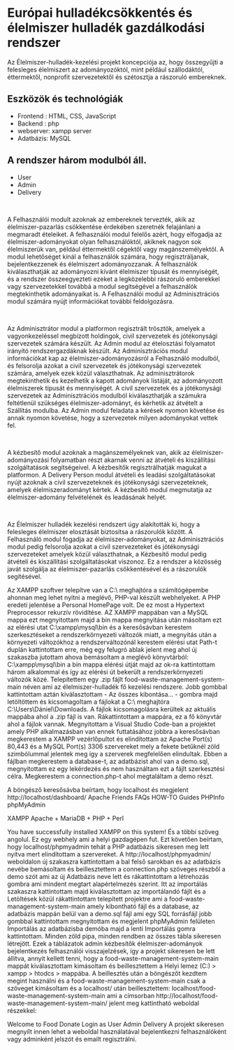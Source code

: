 # Európai hulladékcsökkentés és élelmiszer hulladék gazdálkodási rendszer
<!-- <img src="img/coverimage.jpeg"> -->
<p>  Az Élelmiszer-hulladék-kezelési projekt koncepciója az, hogy összegyűjti a felesleges élelmiszert az adományozóktól, mint például szállodáktól, éttermektől, nonprofit szervezetektől és szétosztja a rászoruló embereknek. </p>
<h2>Eszközök és technológiák</h2> 
<ul>
 <li>Frontend : HTML, CSS,  JavaScript</li>
 <li>Backend  : php</li>
 <li>webserver: xampp server</li>
 <li>Adatbázis: MySQL </li>
</ul>

 <h2>A rendszer három modulból áll. </h2>
    <ul><li>User</li>
    <li>Admin</li>
    <li>Delivery</li></ul>
   <br>
    <p>A Felhasználói modult azoknak az embereknek tervezték, akik az élelmiszer-pazarlás csökkentése érdekében szeretnék felajánlani a  megmaradt ételeiket. A felhasználói modul felelős azért, hogy elfogadja az élelmiszer-adományokat olyan felhasználóktól, akiknek nagyon sok élelmiszerük van, például éttermektől cégektől vagy magánszemélyektől. A modul lehetőséget kínál a felhasználók számára, hogy regisztráljanak, bejelentkezzenek és élelmiszert adományozzanak. A felhasználók kiválaszthatják az adományozni kívánt élelmiszer típusát és mennyiségét, és a rendszer összeegyezteti ezeket a legközelebbi rászoruló emberekkel vagy szervezetekkel továbbá a modul segítségével a felhasználók megtekinthetik adományaikat is. A Felhasználói modul az Adminisztrációs modul számára nyújt információkat további feldolgozásra.
   </p><br>
   <p>
      Az Adminisztrátor modul a platformon regisztrált trösztök, amelyek a vagyonkezeléssel megbízott holdingok, civil szervezetek és jótékonysági szervezetek számára készült. Az Admin modul az ételosztási folyamatot irányító rendszergazdáknak készült. Az Adminisztrációs modul információkat kap az élelmiszer-adományozásról a Felhasználó modulból, és felsorolja azokat a civil szervezetek és jótékonysági szervezetek számára, amelyek ezek közül választhatnak. Az adminisztrátorok megtekinthetik és kezelhetik a kapott adományok listáját, az adományozott élelmiszerek típusát és mennyiségét. A civil szervezetek és a jótékonysági szervezetek az Adminisztrációs modulból kiválaszthatják a számukra feltétlenül szükséges élelmiszer-adományt, és kérhetik az átvételt a Szállítás modulba. Az Admin modul feladata a kérések nyomon követése és annak nyomon követése, hogy a szervezetek milyen adományokat vettek fel.
   </p><br>
    <p>A kézbesítő modul azoknak a magánszemélyeknek van, akik az élelmiszer-adományozási folyamatban részt akarnak venni az átvételi és kiszállítási szolgáltatások segítségeivel. A kézbesítők regisztrálhatják magukat a platformon. A Delivery Person modul átvételi és leadási szolgáltatásokat nyújt azoknak a civil szervezeteknek és jótékonysági szervezeteknek, amelyek élelmiszeradományt kértek. A kézbesítő modul megmutatja az élelmiszer-adomány felvételének és leadásának helyét.
    </p><br>
    <p>Az Élelmiszer hulladék kezelési rendszert úgy alakították ki, hogy a felesleges élelmiszer elosztását biztosítsa  a rászorulók között. A Felhasználó modul fogadja az élelmiszer-adományokat, az Adminisztrációs modul pedig felsorolja azokat a civil szervezeteket és jótékonysági szervezeteket amelyek közül választhatnak, a Kézbesítő modul pedig átvételi és kiszállítási szolgáltatásokat viszonoz. Ez a rendszer a közösség javát szolgálja az élelmiszer-pazarlás csökkentésével és a rászorulók segítésével.
    </p>
 <p>
Az XAMPP szoftver telepítve van a C:\ meghajtóra a  számítógépembe ahonnan meg lehet nyitni a meglévő, PHP-val készült webhelyeket.
A PHP eredeti jelentése a Personal HomePage volt. De ez most a  Hypertext Preprocessor rekurzív rövidítése. AZ XAMPP mappában van a MySQL mappa ezt megnyitottam majd a bin mappa megnyitása után másoltam ezt az elérési utat C:\xampp\mysql\bin és a keresősávban kerestem szerkesztéseket a rendszerkörnyezeti változók miatt, a megnyitás után a környezeti változókhoz a rendszerváltozónál kerestem elérési utat Path-t duplán kattintottam erre, még egy felugró ablak jelent meg ahol új szakaszba jutottam ahova bemásoltam a meglévő könyvtárból: C:\xampp\mysql\bin 
a bin mappa elérési útját majd az ok-ra kattintottam három alkalommal és így az elérési út bekerült a rendszerkörnyezeti változók közé. 
Telepítettem egy .zip fájlt food-waste-management-system-main néven ami az élelmiszer-hulladék fő kezelési rendszere.
Jobb gombbal kattintottam aztán kiválasztottam - Az összes kibontása… - gombra majd letöltöttem és kicsomagoltam a fájlokat a C:\ meghajtóra C:\Users\Dániel\Downloads. A fájlok kicsomagolásra kerültek az aktuális mappába ahol a .zip fájl is van. Rákattintottam a mappára, ez a fő könyvtár ahol a fájlok vannak. Megnyitottam a Visual Studio Code-ban a projektet amely PHP alkalmazásban van ennek futtatásához jobbra a keresősávban megkerestem a XAMPP vezérlőpultot és elindítottam 
az Apache Port(s) 80,443
és a MySQL Port(s) 3306 szervereket mely a fekete betűknél zöld szimbólummal jelentek meg így a szerverek megfelelően elindultak. Ebben a fájlban megkerestem a database-t, az adatbázist ahol van a demo.sql, megnyitottam ez egy lekérdezés és nem használtam ezt a fájlt szerkesztési célra. Megkerestem a connection.php-t ahol megtaláltam a demo részt.

A böngésző keresősávba beírtam, hogy localhost és megjelent http://localhost/dashboard/
Apache Friends FAQs HOW-TO Guides PHPInfo phpMyAdmin

XAMPP Apache + MariaDB + PHP + Perl

You have successfully installed XAMPP on this system!
És a többi szöveg angolul.
Ez egy webhely ami a helyi gazdagépen fut. Ezt követően beírtam, hogy localhost/phpmyadmin tehát a PHP adatbázis sikeresen meg lett nyitva mert elindítottam a szervereket.
A http://localhost/phpmyadmin/ weboldalon új szakaszra kattintottam a bal felső sarokban és az adatbázis nevébe bemásoltam és beillesztettem a connection.php szöveges részből a demo szót ami az új Adatbázis neve lett és rákattintottam a létrehozás gombra ami mindent megtart alapértelmezés szerint. Itt az importálás szakaszra kattintottam majd kiválasztottam az importálandó fájlt és a Letöltések közül rákattintottam telepített projektre ami a food-waste-management-system-main amely kibontható fájl és a database, az adatbázis mappán belül van a demo.sql fájl ami egy SQL forrásfájl jobb gombbal kattintottam megnyitottam és megjelent phpMyAdmin felületen Importálás az adatbázisba demóba majd a lenti Importálás gomra kattintottam. Minden zöld pipa, minden rendben az összes tábla sikeresen létrejött.
Ezek a táblázatok admin kézbesítők élelmiszer-adományok bejelentkezés felhasználói visszajelzések, így a projekt sikeresen be lett állítva, annyit kellett tenni, hogy a food-waste-management-system-main mappát kiválasztottam kimásoltam és beillesztettem a Helyi lemez (C:) > xampp > htodcs > mappába. A beillesztés után a böngészőt kezdtem megint használni és a food-waste-management-system-main csak a szöveget kimásoltam és a localhost/ után beillesztettem:
localhost/food-waste-management-system-main ami a címsorban http://localhost/food-waste-management-system-main/ jelent meg kattintható weboldal részekkel:

Welcome to Food Donate
Login as
User
Admin
Delivery
A projekt sikeresen megnyílt innen lehet a weboldal használatával bejelentkezni felhasználóként vagy adminként jelszót és emailt regisztrálni.
    </p>
   



